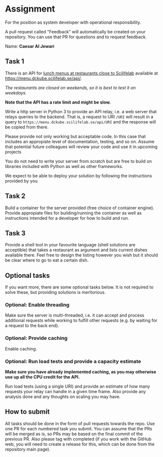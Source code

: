 # Assignment

For the position as system developer with operational responsibility.


A pull request called "Feedback" will automatically be created on your repository. You can use that PR for questions and to request feedback. 


Name: **Caesar Al Jewari**

## Task 1

There is an API for [lunch menus at restaurants close to Scilifelab](https://menu.dckube.scilifelab.se/) available at
https://menu.dckube.scilifelab.se/api/.


*The restaurants are closed on weekends, so it is best to test it on weekdays.*

**Note that the API has a rate limit and might be slow.**

Write a http server in Python 3 to provide an API relay,
i.e. a web server that relays queries to the backend. That is, a
request to URI `/URI` will result in a query to
`https://menu.dckube.scilifelab.se/api/URI` and the response will
be copied from there.

Please provide not only working but acceptable code. In this case that
includes an appropiate level of documentation, testing, and so on.
Assume that potential future colleagues will review your code and use it in upcoming projects


You do not need to write your server from scratch but are free to
build on libraries included with Python as well as other frameworks.

We expect to be able to deploy your solution by following the
instructions provided by you.


## Task 2

Build a container for the server provided (free choice of container
engine). Provide appropiate files for building/running the container
as well as instructions intended for a developer for how to build and run.

## Task 3

Provide a shell tool in your favourite language (shell solutions are
acceptible) that takes a restaurant as argument and lists current dishes
available there. Feel free to design the listing however you wish but
it should be clear where to go to eat a certain dish.

## Optional tasks

If you want more, there are some optional tasks below. It is not required to solve these,
but providing solutions is meritorious.

### Optional: Enable threading

Make sure the server is multi-threaded, i.e. it can accept and
process additional requests while working to fulfill
other requests (e.g. by waiting for a request to the back end).


### Optional: Provide caching
Enable caching.

### Optional: Run load tests and provide a capacity estimate

**Make sure you have already implemented caching, as you may otherwise use up all the CPU credit for the API.**

Run load tests (using a single URI) and provide an estimate of how
many requests your relay can handle in a given time frame. Also
provide any analysis done and any thoughts on scaling you may have.

## How to submit

All tasks should be done in the form of pull requests towards the repo. Use one PR for each numbered task you submit. You can assume that the PRs will be merged as is, so PRs may be based on the final commit of the previous PR. Also please tag with completed (if you work with the GitHub web, you will need to create a release for this, which can be done from the repository main page).

